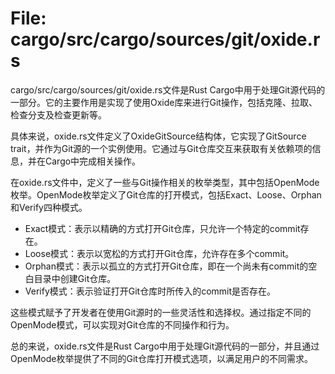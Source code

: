# File: cargo/src/cargo/sources/git/oxide.rs

cargo/src/cargo/sources/git/oxide.rs文件是Rust Cargo中用于处理Git源代码的一部分。它的主要作用是实现了使用Oxide库来进行Git操作，包括克隆、拉取、检查分支及检查更新等。

具体来说，oxide.rs文件定义了OxideGitSource结构体，它实现了GitSource trait，并作为Git源的一个实例使用。它通过与Git仓库交互来获取有关依赖项的信息，并在Cargo中完成相关操作。

在oxide.rs文件中，定义了一些与Git操作相关的枚举类型，其中包括OpenMode枚举。OpenMode枚举定义了Git仓库的打开模式，包括Exact、Loose、Orphan和Verify四种模式。

- Exact模式：表示以精确的方式打开Git仓库，只允许一个特定的commit存在。
- Loose模式：表示以宽松的方式打开Git仓库，允许存在多个commit。
- Orphan模式：表示以孤立的方式打开Git仓库，即在一个尚未有commit的空白目录中创建Git仓库。
- Verify模式：表示验证打开Git仓库时所传入的commit是否存在。

这些模式赋予了开发者在使用Git源时的一些灵活性和选择权。通过指定不同的OpenMode模式，可以实现对Git仓库的不同操作和行为。

总的来说，oxide.rs文件是Rust Cargo中用于处理Git源代码的一部分，并且通过OpenMode枚举提供了不同的Git仓库打开模式选项，以满足用户的不同需求。

